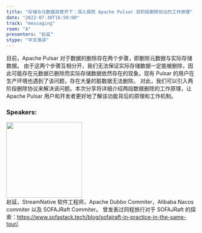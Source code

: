 ```yaml
---
title: "存储与元数据双管齐下：深入探究 Apache Pulsar 双阶段删除协议的工作原理"
date: "2022-07-30T16:50:00"
track: "messaging"
room: "A"
presenters: "赵延"
stype: "中文演讲"
---
```

目前，Apache Pulsar 对于数据的删除存在两个步骤，即删除元数据与实际存储数据。
由于这两个步骤互相分开，我们无法保证实际存储数据一定能被删除，因此可能存在元数据已删除而实际存储数据依然存在的现象。现有 Pulsar 的用户在生产环境也遇到了该问题，存在大量的脏数据无法删除。
对此，我们可以引入两阶段删除协议来解决该问题。本次分享将详细介绍两段数据删除的工作原理，让 Apache Pulsar 用户和开发者更好地了解该功能背后的原理和工作机制。
 ### Speakers: 
 <img src="images/speaker/1189.png" width="200" /><br>赵延，StreamNative 软件工程师，Apache Dubbo Commiter，Alibaba Nacos commiter 以及 SOFAJRaft Commiter。
曾发表过同程旅行对于 SOFAJRaft 的探索：https://www.sofastack.tech/blog/sofajraft-in-practice-in-the-same-tour/.
 